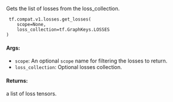 
Gets the list of losses from the loss_collection.

```
 tf.compat.v1.losses.get_losses(
    scope=None,
    loss_collection=tf.GraphKeys.LOSSES
)
```
#### Args:
- `scope`: An optional `scope` name for filtering the losses to return.
- `loss_collection`: Optional losses collection.
#### Returns:

a list of loss tensors.
